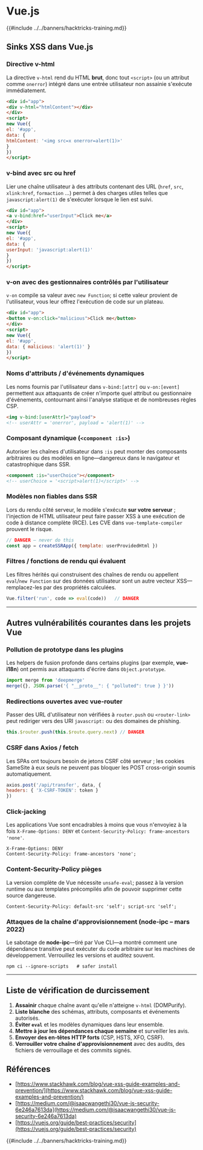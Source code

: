 # Vue.js

{{#include ../../banners/hacktricks-training.md}}

## Sinks XSS dans Vue.js

### Directive v-html
La directive `v-html` rend du HTML **brut**, donc tout `<script>` (ou un attribut comme `onerror`) intégré dans une entrée utilisateur non assainie s'exécute immédiatement.
```html
<div id="app">
<div v-html="htmlContent"></div>
</div>
<script>
new Vue({
el: '#app',
data: {
htmlContent: '<img src=x onerror=alert(1)>'
}
})
</script>
```
### v-bind avec src ou href
Lier une chaîne utilisateur à des attributs contenant des URL (`href`, `src`, `xlink:href`, `formaction` …) permet à des charges utiles telles que `javascript:alert(1)` de s'exécuter lorsque le lien est suivi.
```html
<div id="app">
<a v-bind:href="userInput">Click me</a>
</div>
<script>
new Vue({
el: '#app',
data: {
userInput: 'javascript:alert(1)'
}
})
</script>
```
### v-on avec des gestionnaires contrôlés par l'utilisateur
`v-on` compile sa valeur avec `new Function`; si cette valeur provient de l'utilisateur, vous leur offrez l'exécution de code sur un plateau.
```html
<div id="app">
<button v-on:click="malicious">Click me</button>
</div>
<script>
new Vue({
el: '#app',
data: { malicious: 'alert(1)' }
})
</script>
```
### Noms d'attributs / d'événements dynamiques
Les noms fournis par l'utilisateur dans `v-bind:[attr]` ou `v-on:[event]` permettent aux attaquants de créer n'importe quel attribut ou gestionnaire d'événements, contournant ainsi l'analyse statique et de nombreuses règles CSP.
```html
<img v-bind:[userAttr]="payload">
<!-- userAttr = 'onerror', payload = 'alert(1)' -->
```
### Composant dynamique (`<component :is>`)
Autoriser les chaînes d'utilisateur dans `:is` peut monter des composants arbitraires ou des modèles en ligne—dangereux dans le navigateur et catastrophique dans SSR.
```html
<component :is="userChoice"></component>
<!-- userChoice = '<script>alert(1)</script>' -->
```
### Modèles non fiables dans SSR
Lors du rendu côté serveur, le modèle s'exécute **sur votre serveur** ; l'injection de HTML utilisateur peut faire passer XSS à une exécution de code à distance complète (RCE). Les CVE dans `vue-template-compiler` prouvent le risque.
```js
// DANGER – never do this
const app = createSSRApp({ template: userProvidedHtml })
```
### Filtres / fonctions de rendu qui évaluent
Les filtres hérités qui construisent des chaînes de rendu ou appellent `eval`/`new Function` sur des données utilisateur sont un autre vecteur XSS—remplacez-les par des propriétés calculées.
```js
Vue.filter('run', code => eval(code))   // DANGER
```
---

## Autres vulnérabilités courantes dans les projets Vue

### Pollution de prototype dans les plugins
Les helpers de fusion profonde dans certains plugins (par exemple, **vue-i18n**) ont permis aux attaquants d'écrire dans `Object.prototype`.
```js
import merge from 'deepmerge'
merge({}, JSON.parse('{ "__proto__": { "polluted": true } }'))
```
### Redirections ouvertes avec vue-router
Passer des URL d'utilisateur non vérifiées à `router.push` ou `<router-link>` peut rediriger vers des URI `javascript:` ou des domaines de phishing.
```js
this.$router.push(this.$route.query.next) // DANGER
```
### CSRF dans Axios / fetch
Les SPAs ont toujours besoin de jetons CSRF côté serveur ; les cookies SameSite à eux seuls ne peuvent pas bloquer les POST cross-origin soumis automatiquement.
```js
axios.post('/api/transfer', data, {
headers: { 'X-CSRF-TOKEN': token }
})
```
### Click-jacking
Les applications Vue sont encadrables à moins que vous n'envoyiez à la fois `X-Frame-Options: DENY` et `Content-Security-Policy: frame-ancestors 'none'`.
```http
X-Frame-Options: DENY
Content-Security-Policy: frame-ancestors 'none';
```
### Content-Security-Policy pièges
La version complète de Vue nécessite `unsafe-eval`; passez à la version runtime ou aux templates précompilés afin de pouvoir supprimer cette source dangereuse.
```http
Content-Security-Policy: default-src 'self'; script-src 'self';
```
### Attaques de la chaîne d'approvisionnement (node-ipc – mars 2022)
Le sabotage de **node-ipc**—tiré par Vue CLI—a montré comment une dépendance transitive peut exécuter du code arbitraire sur les machines de développement. Verrouillez les versions et auditez souvent.
```shell
npm ci --ignore-scripts   # safer install
```
---

## Liste de vérification de durcissement

1. **Assainir** chaque chaîne avant qu'elle n'atteigne `v-html` (DOMPurify).
2. **Liste blanche** des schémas, attributs, composants et événements autorisés.
3. **Éviter `eval`** et les modèles dynamiques dans leur ensemble.
4. **Mettre à jour les dépendances chaque semaine** et surveiller les avis.
5. **Envoyer des en-têtes HTTP forts** (CSP, HSTS, XFO, CSRF).
6. **Verrouiller votre chaîne d'approvisionnement** avec des audits, des fichiers de verrouillage et des commits signés.

## Références

- [https://www.stackhawk.com/blog/vue-xss-guide-examples-and-prevention/](https://www.stackhawk.com/blog/vue-xss-guide-examples-and-prevention/)
- [https://medium.com/@isaacwangethi30/vue-js-security-6e246a7613da](https://medium.com/@isaacwangethi30/vue-js-security-6e246a7613da)
- [https://vuejs.org/guide/best-practices/security](https://vuejs.org/guide/best-practices/security)

{{#include ../../banners/hacktricks-training.md}}
